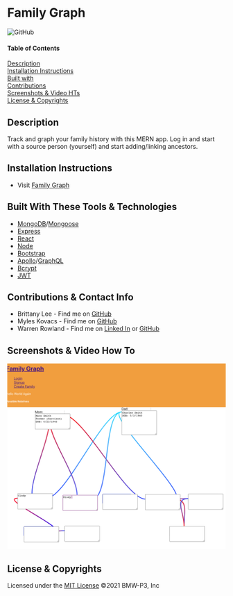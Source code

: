 # Family Graph
![GitHub](https://img.shields.io/badge/License-MIT-blue)

#### Table of Contents  
[Description](#description)<br>
[Installation Instructions](#installation-instructions)<br>
[Built with](#built-with-these-tools--technologies)<br>
[Contributions](#contributions--contact-info)<br>
[Screenshots & Video HTs](#screenshots--video-how-to)<br>
[License & Copyrights](#license--copyrights)<br>

## Description
Track and graph your family history with this MERN app. Log in and start with a source person (yourself) and start adding/linking ancestors.

## Installation Instructions
* Visit [Family Graph](https://blooming-reaches-99223.herokuapp.com/)

## Built With These Tools & Technologies
* [MongoDB]()/[Mongoose]()
* [Express]()
* [React]()
* [Node]()
* [Bootstrap]()
* [Apollo]()/[GraphQL]()
* [Bcrypt]()
* [JWT]()
## Contributions & Contact Info
* Brittany Lee - Find me on [GitHub](https://github.com/blee2013)
* Myles Kovacs - Find me on [GitHub](https://github.com/MylesKovacs)
* Warren Rowland - Find me on [Linked In](https://www.linkedin.com/in/linkedinrowland/) or [GitHub](https://github.com/rolanduwxcc)

## Screenshots & Video How To
![Family Graph Screenshot](client/src/assets/img/screenshot.png)

## License & Copyrights
Licensed under the [MIT License]('./LICENSE')
©️2021 BMW-P3, Inc
